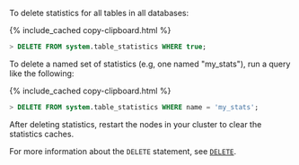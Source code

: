 To delete statistics for all tables in all databases:

{% include_cached copy-clipboard.html %}
~~~ sql
> DELETE FROM system.table_statistics WHERE true;
~~~

To delete a named set of statistics (e.g, one named "my_stats"), run a query like the following:

{% include_cached copy-clipboard.html %}
~~~ sql
> DELETE FROM system.table_statistics WHERE name = 'my_stats';
~~~

After deleting statistics, restart the nodes in your cluster to clear the statistics caches.

For more information about the `DELETE` statement, see [`DELETE`](delete.html).
